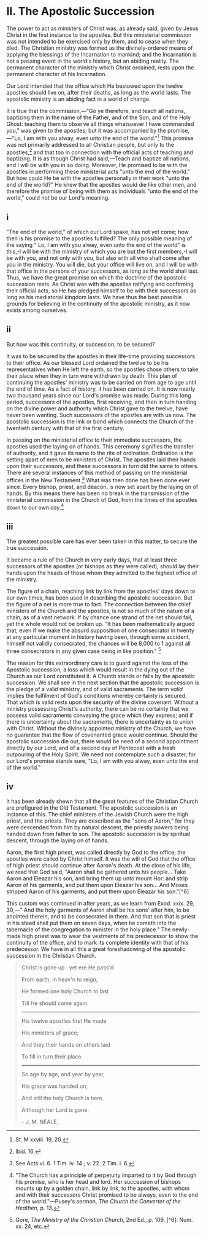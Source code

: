 # II. The Apostolic Succession

The power to act as ministers of Christ was, as already said, given by Jesus Christ in the first instance to the apostles. But this ministerial commission was not intended to be exercised only by them, and to cease when they died. The Christian ministry was formed as the divinely-ordered means of applying the blessings of the Incarnation to mankind; and the Incarnation is not a passing event in the world's history, but an abiding reality. The permanent character of the ministry which Christ ordained, rests upon the permanent character of his Incarnation.

Our Lord intended that the office which He bestowed upon the twelve apostles should live on, after their deaths, as long as the world lasts. The apostolic ministry is an abiding fact in a world of change.

It is true that the commission,—"Go ye therefore, and teach all nations, baptizing them in the name of the Father, and of the Son, and of the Holy Ghost: teaching them to observe all things whatsoever I have commanded you," was given to the apostles; but it was accompanied by the promise,—"Lo, I am with you alway, even unto the end of the world."[^1] This promise was not primarily addressed to all Christian people, but only to the apostles,[^2] and that too in connection with the official acts of teaching and baptizing. It is as though Christ had said,—Teach and baptize all nations, and I will be with you in so doing. Moreover, He promised to be with the apostles in performing these ministerial acts "unto the end of the world." But how could He be with the apostles personally in their work "unto the end of the world?" He knew that the apostles would die like other men, and therefore the promise of being with them as individuals "unto the end of the world," could not be our Lord's meaning.

## i

"The end of the world," of which our Lord spake, has not yet come; how then is his promise to the apostles fulfilled? The only possible meaning of the saying " Lo, I am with you alway, even unto the end of the world" is this,-I will be with the ministry of which you are but the first members,-I will be with you, and not only with you, but also with all who shall come after you in the ministry. You will die, but your office will live on, and I will be with that office in the persons of your successors, as long as the world shall last. Thus, we have the great promise on which the doctrine of the apostolic succession rests. As Christ was with the apostles ratifying and confirming their official acts, so He has pledged himself to be with their successors as long as his mediatorial kingdom lasts. We have thus the best possible grounds for believing in the continuity of the apostolic ministry, as it now exists among ourselves.

## ii

But how was this continuity, or succession, to be secured?

It was to be secured by the apostles in their life-time providing successors to their office. As our blessed Lord ordained the twelve to be his representatives when He left the earth, so the apostles chose others to take their place when they in turn were withdrawn by death. This plan of continuing the apostles' ministry was to be carried on from age to age until the end of time. As a fact of history, it has been carried on. It is now nearly two thousand years since our Lord's promise was made. During this long period, successors of the apostles, first receiving, and then in turn handing on the divine power and authority which Christ gave to the twelve, have never been wanting. Such successors of the apostles are with us now. The apostolic succession is the link or bond which connects the Church of the twentieth century with that of the first century.

In passing on the ministerial office to their immediate successors, the apostles used the laying on of hands. This ceremony signifies the transfer of authority, and it gave its name to the rite of ordination. Ordination is the setting apart of men to be ministers of Christ. The apostles laid their hands upon their successors, and these successors in turn did the same to others. There are several instances of this method of passing on the ministerial offices in the New Testament.[^3] What was then done has been done ever since. Every bishop, priest, and deacon, is now set apart by the laying on of hands. By this means there has been no break in the transmission of the ministerial commission in the Church of God, from the times of the apostles down to our own day.[^4]

## iii

The greatest possible care has ever been taken in this matter, to secure the true succession.

It became a rule of the Church in very early days, that at least three successors of the apostles (or bishops as they were called), should lay their hands upon the heads of those whom they admitted to the highest office of the ministry.

The figure of a chain, reaching link by link from the apostles' days down to our own times, has been used in describing the apostolic succession. But the figure of a net is more true to fact. The connection between the chief ministers of the Church and the apostles, is not so much of the nature of a chain, as of a vast network. If by chance one strand of the net should fail, yet the whole would not be broken up. "It has been mathematically argued that, even if we make the absurd supposition of one consecrator in twenty at any particular moment in history having been, through some accident, himself not validly consecrated, the chances will be 8,000 to 1 against all three consecrators in any given case being in like position." [^5]

The reason for this extraordinary care is to guard against the loss of the Apostolic succession; a loss which would result in the dying out of the Church as our Lord constituted it. A Church stands or falls by the apostolic succession. We shall see in the next section that the apostolic succession is the pledge of a valid ministry, and of valid sacraments. The term *valid* implies the fulfilment of God's conditions whereby certainty is secured. That which is valid rests upon the security of the divine covenant. Without a ministry possessing Christ's authority, there can be no certainty that we possess valid sacraments conveying the grace which they express; and if there is uncertainty about the sacraments, there is uncertainty as to union with Christ. Without the divinely appointed ministry of the Church, we have no guarantee that the flow of covenanted grace would continue. Should the apostolic succession die out, there would be need of a second appointment directly by our Lord, and of a second day of Pentecost with a fresh outpouring of the Holy Spirit. We need not contemplate such a disaster, for our Lord's promise stands sure, "Lo, I am with you alway, even unto the end of the world."

## iv

It has been already shewn that all the great features of the Christian Church are prefigured in the Old Testament. The apostolic succession is an instance of this. The chief ministers of the Jewish Church were the high priest, and the priests. They are described as the "sons of Aaron," for they were descended from him by natural descent, the priestly powers being handed down from father to son. The apostolic succession is by spiritual descent, through the laying on of hands.

Aaron, the first high priest, was called directly by God to the office; the apostles were called by Christ himself. It was the will of God that the office of high priest should continue after Aaron's death. At the close of his life, we read that God said, "Aaron shall be gathered unto his people... Take Aaron and Eleazar his son, and bring them up unto mount Hor: and strip Aaron of his garments, and put them upon Eleazar his son... And Moses stripped Aaron of his garments, and put them upon Eleazar his son."[^6]

This custom was continued in after years, as we learn from Exod. xxix. 29, 30,—" And the holy garments of Aaron shall be his sons' after him, to be anointed therein, and to be consecrated in them. And that son that is priest in his stead shall put them on seven days, when he cometh into the tabernacle of the congregation to minister in the holy place." The newly-made high priest was to wear the vestments of his predecessor to show the continuity of the office, and to mark its complete identity with that of his predecessor. We have in all this a great foreshadowing of the apostolic succession in the Christian Church.

>Christ is gone up : yet ere He pass'd
>
>From earth, in heav'n to reign,
>
>He formed one holy Church to last
>
>Till He should come again.
>
> ---
>
>His twelve apostles first He made
>
>His ministers of grace;
>
>And they their hands on others laid
>
>To fill in turn their place.
>
> ---
>
>So age by age, and year by year,
>
>His grace was handed on;
>
>And still the holy Church is here,
>
>Although her Lord is gone.
>
>
> \- J. M. NEALE.

[^1]: St. M xxviii. 19, 20.
[^2]: Ibid. 16.
[^3]: See Acts vi. 6. 1 Tim. iv. 14 ; v. 22. 2 Tim. i. 6.
[^4]: "The Church has a principle of perpetuity imparted to it by God through his promise, who is her head and lord. Her succession of bishops mounts up by a golden chain, link by link, to the apostles, with whom and with their successors Christ promised to be always, even to the end of the world."—Pusey's sermon, *The Church the Converter of the Heathen*, p. 13.
[^5]: Gore, *The Ministry of the Christian Church*, 2nd Ed., p. 109. [^6]: Num. xx. 24, etc.
